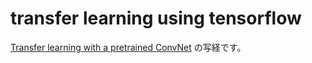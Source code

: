 # transfer learning using tensorflow

[Transfer learning with a pretrained ConvNet][tutorials] の写経です。

[tutorials]: https://www.tensorflow.org/tutorials/images/transfer_learning

